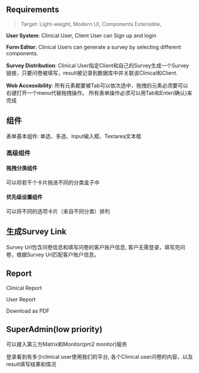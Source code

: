 ## Requirements
> Target: Light-weight, Modern UI, Components Extensible, 

**User System**: Clinical User, Client User can Sign up and login

**Form Editor**: Clinical Users can generate a survey by selecting different components.

**Survey Distribution**: Clinical User指定Client和自己的Survey生成一个Survey链接，只要问卷被填写，result被记录到数据库中并关联该Clinical和Client.

**Web Accessibility**: 所有元素都要被Tab可以依次选中，拖拽的元素必须要可以右键打开一个menu代替拖拽操作。
所有表单操作必须可以用Tab和Enter(确认)来完成

## 组件
表单基本组件: 单选、多选、Input输入框、Textarea文本框
### 高级组件
#### 拖拽分类组件
可以将若干个卡片拖进不同的分类盒子中

#### 优先级设置组件
可以将不同的选项卡片（来自不同分类）排列


## 生成Survey Link
Survey Url包含问卷信息和填写问卷的客户账户信息, 客户无需登录，填写完问卷，根据Survey Url匹配客户账户信息。

## Report
Clinical Report

User Report

Download as PDF




## SuperAdmin(low priority)
可以接入第三方Matrix和Monitor(pm2 monitor)服务

登录看到有多少clinical user使用我们的平台, 各个Clinical user问卷的内容，以及result填写结果和情况